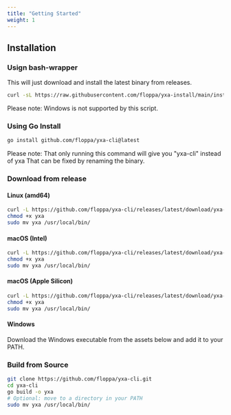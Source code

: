 ```yaml
---
title: "Getting Started"
weight: 1
---
```


## Installation

### Usign bash-wrapper

This will just download and install the latest binary from releases.

```bash
curl -sL https://raw.githubusercontent.com/floppa/yxa-install/main/install.sh | bash
```

Please note: Windows is not supported by this script.

### Using Go Install

```bash
go install github.com/floppa/yxa-cli@latest
```

Please note: That only running this command will give you "yxa-cli" instead of yxa
That can be fixed by renaming the binary.


### Download from release

#### Linux (amd64)

```bash
curl -L https://github.com/floppa/yxa-cli/releases/latest/download/yxa-linux-amd64 -o yxa
chmod +x yxa
sudo mv yxa /usr/local/bin/
```

#### macOS (Intel)

```bash
curl -L https://github.com/floppa/yxa-cli/releases/latest/download/yxa-darwin-amd64 -o yxa
chmod +x yxa
sudo mv yxa /usr/local/bin/
```

#### macOS (Apple Silicon)

```bash
curl -L https://github.com/floppa/yxa-cli/releases/latest/download/yxa-darwin-arm64 -o yxa
chmod +x yxa
sudo mv yxa /usr/local/bin/
```

#### Windows

Download the Windows executable from the assets below and add it to your PATH.

### Build from Source

```bash
git clone https://github.com/floppa/yxa-cli.git
cd yxa-cli
go build -o yxa
# Optional: move to a directory in your PATH
sudo mv yxa /usr/local/bin/